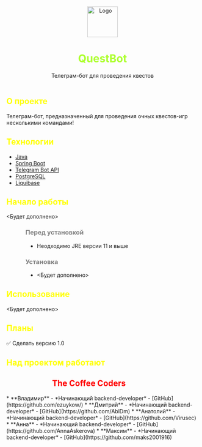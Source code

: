 <br/>
<p style="text-align: center;">
  <a href="https://github.com/ezuykow/QuestBot">
    <img src="https://github.com/ezuykow/QuestBot/blob/master/src/main/resources/pictures/logo.png" alt="Logo" width="80" height="80">
  </a>
<h1 style="text-align: center; color: greenyellow">QuestBot</h1>

  <p style="text-align: center;">
    Телеграм-бот для проведения квестов
    <br/>
    <br/>
  </p>

<h2 style="color: yellow">О проекте</h2>

Телеграм-бот, предназначенный для проведения очных квестов-игр несколькими командами!

<h2 style="color: yellow">Технологии</h2>

* [Java](https://www.java.com/ru/)
* [Spring Boot](https://www.java.com/ru/)
* [Telegram Bot API](https://core.telegram.org/bots/api)
* [PostgreSQL](https://www.postgresql.org/)
* [Liquibase](https://www.liquibase.org/)

<h2 style="color: yellow">Начало работы</h2>

<Будет дополнено>

<h3 style="color: grey; margin-left: 50px">Перед установкой</h3>
    <ul style="padding-left: 80px;">
        <li> Неодходимо JRE версии 11 и выше
    </ul>

<h3 style="color: grey; margin-left: 50px">Установка</h3>
    <ul style="padding-left: 80px;">
        <li> <Будет дополнено>
    </ul>

<h2 style="color: yellow">Использование</h2>

<Будет дополнено>

<h2 style="color: yellow">Планы</h2>

:white_check_mark: Сделать версию 1.0

<h2 style="color: yellow">Над проектом работают</h2>
<h2 style="padding-left: 120px; color: red">The Coffee Coders</h2>
* **Владимир** - *Начинающий backend-developer* - [GitHub](https://github.com/ezuykow/)
* **Дмитрий** - *Начинающий backend-developer* - [GitHub](https://github.com/AblDm)
* **Анатолий** - *Начинающий backend-developer* - [GitHub](https://github.com/Virusec)
* **Анна** - *Начинающий backend-developer* - [GitHub](https://github.com/AnnaAskerova)
* **Максим** - *Начинающий backend-developer* - [GitHub](https://github.com/maks2001916)

